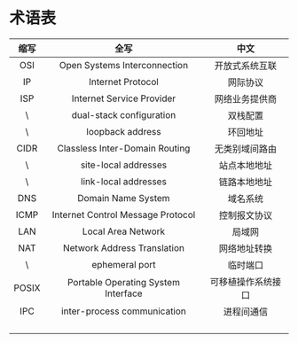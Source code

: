 # 术语表

| 缩写  |                全写                 |        中文        |
| :---: | :---------------------------------: | :----------------: |
|  OSI  |    Open Systems Interconnection     |   开放式系统互联   |
|  IP   |          Internet Protocol          |      网际协议      |
|  ISP  |      Internet Service Provider      |   网络业务提供商   |
|   \   |      dual-stack configuration       |      双栈配置      |
|   \   |          loopback address           |      环回地址      |
| CIDR  |   Classless Inter-Domain Routing    |   无类别域间路由   |
|   \   |        site-local addresses         |    站点本地地址    |
|   \   |        link-local addresses         |    链路本地地址    |
|  DNS  |         Domain Name System          |      域名系统      |
| ICMP  |  Internet Control Message Protocol  |    控制报文协议    |
|  LAN  |         Local Area Network          |       局域网       |
|  NAT  |     Network Address Translation     |    网络地址转换    |
|   \   |           ephemeral port            |      临时端口      |
| POSIX | Portable Operating System Interface | 可移植操作系统接口 |
|  IPC  |     inter-process communication     |     进程间通信     |
|       |                                     |                    |
|       |                                     |                    |
|       |                                     |                    |
|       |                                     |                    |

